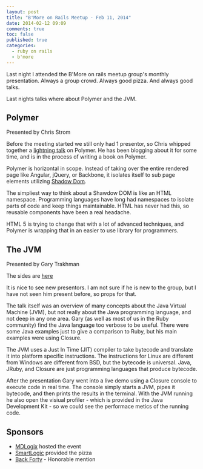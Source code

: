 ```yaml
---
layout: post
title: "B'More on Rails Meetup - Feb 11, 2014"
date: 2014-02-12 09:09
comments: true
toc: false
published: true
categories: 
  - ruby on rails
  - b'more
---
```


Last night I attended the B'More on rails meetup group's monthly presentation.  Always a group crowd.  Always good pizza.  And always good talks.

Last nights talks where about Polymer and the JVM.

<!-- more -->

## Polymer

Presented by Chris Strom

Before the meeting started we still only had 1 presentor, so Chris whipped together a [lightning talk](http://en.wikipedia.org/wiki/Lightning_talk) on Polymer.  He has been blogging about it for some time, and is in the process of writing a book on Polymer.

Polymer is horizontal in scope.  Instead of taking over the entire rendered page like Angular, jQuery, or Backbone, it isolates itself to sub page elements utilizing [Shadow Dom](http://www.w3.org/TR/shadow-dom/).

The simpliest way to think about a Shawdow DOM is like an HTML namespace.  Programming languages have long had namespaces to isolate parts of code and keep things maintainable.  HTML has never had this, so reusable components have been a real headache.

HTML 5 is trying to change that with a lot of advanced techniques, and Polymer is wrapping that in an easier to use library for programmers.

## The JVM

Presented by Gary Trakhman

The sides are [here](https://github.com/gtrak/jvmrubyists)

It is nice to see new presentors.  I am not sure if he is new to the group, but I have not seen him present before, so props for that.

The talk itself was an overview of many concepts about the Java Virtual Machine (JVM), but not really about the Java programming language, and not deep in any one area.  Gary (as well as most of us in the Ruby community) find the Java language too verbose to be useful.  There were some Java examples just to give a comparison to Ruby, but his main examples were using Closure.

The JVM uses a Just In Time (JIT) compiler to take bytecode and translate it into platform specific instructions.  The instructions for Linux are different from Windows are different from BSD, but the bytecode is universal.  Java, JRuby, and Closure are just programming languages that produce bytecode.

After the presentation Gary went into a live demo using a Closure console to execute code in real time.  The console simply starts a JVM, pipes it bytecode, and then prints the results in the terminal.  With the JVM running he also open the visiual profiler - which is provided in the Java Development Kit - so we could see the performace metics of the running code.

## Sponsors

* [MDLogix](http://www.mdlogix.com/) hosted the event
* [SmartLogic](http://www.smartlogicsolutions.com/) provided the pizza
* [Back Forty](http://www.inthebackforty.com/) - Honorable mention